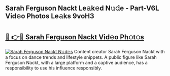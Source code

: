 ## Sarah Ferguson Nackt Le𝚊k𝚎d N𝚞𝚍e - Part-V6L Vid𝚎o Photos Le𝚊ks 9voH3

# <h2><a href="http://fb6k4t.evod.top/?m=Sarah+Ferguson+Nackt">🔗 👉🔴 Sarah Ferguson Nackt Vid𝚎o Ph𝚘t𝚘s</a></h2>

[![Sarah Ferguson Nackt N𝚞d𝚎s](https://i.imgur.com/8V9OHl7.gif)](http://fb6k4t.evod.top/?m=Sarah+Ferguson+Nackt)
Content creator Sarah Ferguson Nackt with a focus on dance trends and lifestyle snippets. A public figure like Sarah Ferguson Nackt, with a large platform and a captive audience, has a responsibility to use his influence responsibly. 
